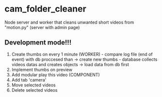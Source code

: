 # cam_folder_cleaner
Node server and worker that cleans unwanted short videos from "motion.py" (server with admin page)

## Development mode!!!

1. Create thumbs on every 1 minute (WORKER) - compare log file (end of event) with db proccesed than -> create new thumbs - database collects videos datas and creates objects -> load data from db first
2. Implement thumbs on preview
3. Add modular play this video (COMPONENT)
4. Add tab 'camera'
5. Move selected videos
6. Delete selected videos
